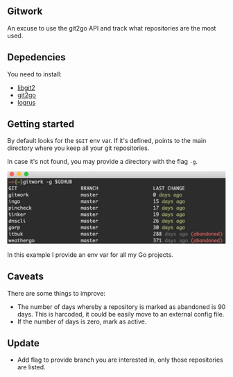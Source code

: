 Gitwork
-------
An excuse to use the git2go API and track what repositories are the most used.

Depedencies
-----------
You need to install:

- [libgit2](https://github.com/libgit2/libgit2) 
- [git2go](https://github.com/libgit2/git2go) 
- [logrus](https://github.com/Sirupsen/logrus) 

Getting started
---------------
By default looks for the ```$GIT``` env var. If it's defined, points to the main
directory where you keep all your git repositories.

In case it's not found, you may provide a directory with the flag ```-g```.

![console](screenshoot.jpg)

In this example I provide an env var for all my Go projects.

Caveats
-------
There are some things to improve:

- The number of days whereby a repository is marked as abandoned is 90 days. This is harcoded, it could be easily move to an external config file.
- If the number of days is zero, mark as active.

Update
------
- Add flag to provide branch you are interested in, only those repositories are listed.
